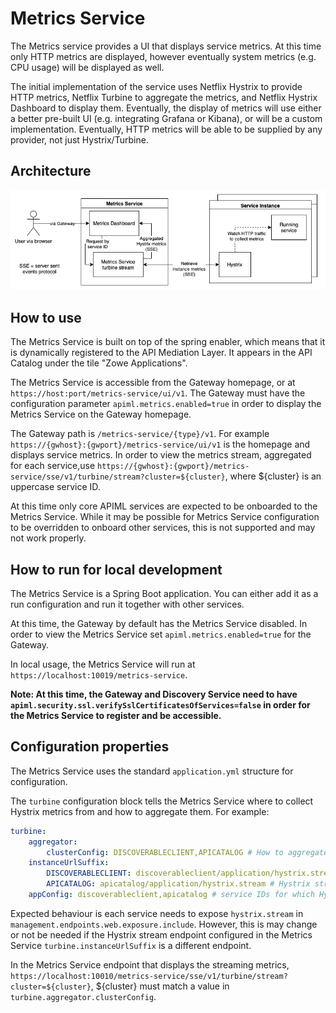 # Metrics Service

The Metrics service provides a UI that displays service metrics.
At this time only HTTP metrics are displayed, however eventually system metrics (e.g. CPU usage) will be displayed as well. 

The initial implementation of the service uses Netflix Hystrix to provide HTTP metrics, Netflix Turbine to aggregate the metrics, and Netflix Hystrix Dashboard to display them.
Eventually, the display of metrics will use either a better pre-built UI (e.g. integrating Grafana or Kibana), or will be a custom implementation. Eventually, HTTP metrics will be able to be supplied by any provider, not just Hystrix/Turbine.

## Architecture

![Diagram](metrics-service-structure.png "Architecture of the service")

## How to use

The Metrics Service is built on top of the spring enabler, which means that it is dynamically registered to the API Mediation Layer. It appears in the API Catalog under the tile "Zowe Applications".

The Metrics Service is accessible from the Gateway homepage, or at `https://host:port/metrics-service/ui/v1`.
The Gateway must have the configuration parameter `apiml.metrics.enabled=true` in order to display the Metrics Service on the Gateway homepage.

The Gateway path is `/metrics-service/{type}/v1`. For example `https://{gwhost}:{gwport}/metrics-service/ui/v1` is the homepage and displays service metrics.
In order to view the metrics stream, aggregated for each service,use `https://{gwhost}:{gwport}/metrics-service/sse/v1/turbine/stream?cluster=${cluster}`, where ${cluster} is an uppercase service ID.

At this time only core APIML services are expected to be onboarded to the Metrics Service.
While it may be possible for Metrics Service configuration to be overridden to onboard other services, this is not supported and may not work properly.  

## How to run for local development

The Metrics Service is a Spring Boot application. You can either add it as a run configuration and run it together with other services.

At this time, the Gateway by default has the Metrics Service disabled. In order to view the Metrics Service set `apiml.metrics.enabled=true` for the Gateway. 

In local usage, the Metrics Service will run at `https://localhost:10019/metrics-service`.

**Note: At this time, the Gateway and Discovery Service need to have `apiml.security.ssl.verifySslCertificatesOfServices=false` in order for the Metrics Service to register and be accessible.**

## Configuration properties

The Metrics Service uses the standard `application.yml` structure for configuration.

The `turbine` configuration block tells the Metrics Service where to collect Hystrix metrics from and how to aggregate them.
For example:

```yml
turbine:
    aggregator:
        clusterConfig: DISCOVERABLECLIENT,APICATALOG # How to aggregate Hystrix metrics, in this case by service ID. Uppercase required.
    instanceUrlSuffix:
        DISCOVERABLECLIENT: discoverableclient/application/hystrix.stream # Hystrix stream endpoint for Discoverable Client (not including host/port)
        APICATALOG: apicatalog/application/hystrix.stream # Hystrix stream endpoint for API Catalog (not including host/port)
    appConfig: discoverableclient,apicatalog # service IDs for which Hystrix metrics will be collected
```

Expected behaviour is each service needs to expose `hystrix.stream` in `management.endpoints.web.exposure.include`.
However, this is may change or not be needed if the Hystrix stream endpoint configured in the Metrics Service `turbine.instanceUrlSuffix` is a different endpoint.

In the Metrics Service endpoint that displays the streaming metrics, `https://localhost:10010/metrics-service/sse/v1/turbine/stream?cluster=${cluster}`,
${cluster} must match a value in `turbine.aggregator.clusterConfig`.
